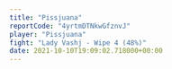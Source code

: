 ```yaml
---
title: "Pissjuana"
reportCode: "4yrtmDTNkwGfznvJ"
player: "Pissjuana"
fight: "Lady Vashj - Wipe 4 (48%)"
date: 2021-10-10T19:09:02.718000+00:00
---
```

